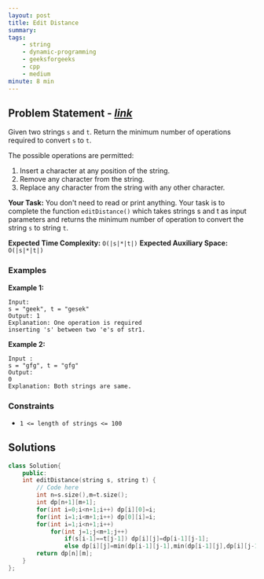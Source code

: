 ```yaml
---
layout: post
title: Edit Distance    
summary:
tags:
    - string
    - dynamic-programming
    - geeksforgeeks
    - cpp
    - medium
minute: 8 min
---
```


## Problem Statement - [*link*](https://practice.geeksforgeeks.org/problems/edit-distance3702/1#)  

Given two strings `s` and `t`. Return the minimum number of operations required to convert `s` to `t`.

The possible operations are permitted:

1. Insert a character at any position of the string.
1. Remove any character from the string.
1. Replace any character from the string with any other character.

**Your Task:** 
You don't need to read or print anything. Your task is to complete the function `editDistance()` which takes strings s and t as input parameters and returns the minimum number of operation to convert the string `s` to string `t`.



**Expected Time Complexity:** `O(|s|*|t|)` 
**Expected Auxiliary Space:** `O(|s|*|t|)`

### Examples

**Example 1:**   
```
Input: 
s = "geek", t = "gesek"
Output: 1
Explanation: One operation is required 
inserting 's' between two 'e's of str1.
```

**Example 2:**   
```
Input : 
s = "gfg", t = "gfg"
Output: 
0
Explanation: Both strings are same.
```

### Constraints

+ `1 <= length of strings <= 100`

## Solutions

```cpp
class Solution{
    public:
    int editDistance(string s, string t) {
        // Code here
        int n=s.size(),m=t.size();
        int dp[n+1][m+1];
        for(int i=0;i<n+1;i++) dp[i][0]=i;
        for(int i=1;i<m+1;i++) dp[0][i]=i;
        for(int i=1;i<n+1;i++)
            for(int j=1;j<m+1;j++)
                if(s[i-1]==t[j-1]) dp[i][j]=dp[i-1][j-1];
                else dp[i][j]=min(dp[i-1][j-1],min(dp[i-1][j],dp[i][j-1]))+1;
        return dp[n][m];
    }
};
```

